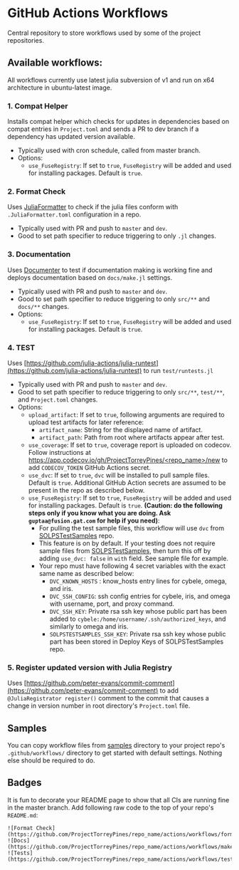 # GitHub Actions Workflows
Central repository to store workflows used by some of the project repositories.

## Available workflows:

All workflows currently use latest julia subversion of v1 and run on x64 architecture in ubuntu-latest image.

### 1. **Compat Helper**
Installs compat helper which checks for updates in dependencies based on compat entries in `Project.toml` and sends a PR to dev branch if a dependency has updated version available.
* Typically used with cron schedule, called from master branch.
* Options:
  * `use_FuseRegistry`: If set to `true`, `FuseRegistry` will be added and used for installing packages. Default is `true`.

### 2. **Format Check**
Uses [JuliaFormatter](https://github.com/domluna/JuliaFormatter.jl) to check if the julia files conform with `.JuliaFormatter.toml` configuration in a repo.
* Typically used with PR and push to `master` and `dev`.
* Good to set path specifier to reduce triggering to only `.jl` changes.

### 3. **Documentation**
Uses [Documenter](https://github.com/JuliaDocs/Documenter.jl) to test if documentation making is working fine and deploys documentation based on `docs/make.jl` settings.
* Typically used with PR and push to `master` and `dev`.
* Good to set path specifier to reduce triggering to only `src/**` and `docs/**` changes.
* Options:
  * `use_FuseRegistry`: If set to `true`, `FuseRegistry` will be added and used for installing packages. Default is `true`.

### 4. **TEST**
Uses  [https://github.com/julia-actions/julia-runtest](https://github.com/julia-actions/julia-runtest) to run `test/runtests.jl`
* Typically used with PR and push to `master` and `dev`.
* Good to set path specifier to reduce triggering to only `src/**`, `test/**`, and `Project.toml` changes.
* Options:
  * `upload_artifact`: If set to `true`, following arguments are required to upload test artifacts for later reference:
    * `artifact_name`: String for the displayed name of artifact.
    * `artifact_path`: Path from root where artifacts appear after test.
  * `use_coverage`: If set to `true`, coverage report is uploaded on codecov. Follow instructions at [https://app.codecov.io/gh/ProjectTorreyPines/<repo_name>/new](https://app.codecov.io/gh/ProjectTorreyPines/<repo_name>/new) to add `CODECOV_TOKEN` GitHub Actions secret.
  * `use_dvc`: If set to `true`, `dvc` will be installed to pull sample files. Default is `true`. Additional GitHub Action secrets are assumed to be present in the repo as described below.
  * `use_FuseRegistry`: If set to `true`, `FuseRegistry` will be added and used for installing packages. Default is `true`.
  **(Caution: do the following steps only if you know what you are doing. Ask `guptaa@fusion.gat.com` for help if you need)**:
    * For pulling the test sample files, this workflow will use `dvc` from [SOLPSTestSamples](https://github.com/ProjectTorreyPines/SOLPSTestSamples) repo.
    * This feature is on by default. If your testing does not require sample files from [SOLPSTestSamples](https://github.com/ProjectTorreyPines/SOLPSTestSamples), then turn this off by adding `use_dvc: false` in `with` field. See sample file for example.
    * Your repo must have following 4 secret variables with the exact same name as described below:
      * `DVC_KNOWN_HOSTS` : know_hosts entry lines for cybele, omega, and iris.
      * `DVC_SSH_CONFIG`: ssh config entries for cybele, iris, and omega with username, port, and proxy command.
      * `DVC_SSH_KEY`: Private rsa ssh key whose public part has been added to `cybele:/home/username/.ssh/authorized_keys`, and similarly to omega and iris.
      * `SOLPSTESTSAMPLES_SSH_KEY`: Private rsa ssh key whose public part has been stored in Deploy Keys of SOLPSTestSamples repo.

### 5. **Register updated version with Julia Registry**
Uses [https://github.com/peter-evans/commit-comment](https://github.com/peter-evans/commit-comment) to add `@JuliaRegistrator register()` comment to the commit that causes a change in version number in root directory's `Project.toml` file.

## Samples

You can copy workflow files from [samples](https://github.com/ProjectTorreyPines/workflows/tree/master/samples) directory to your project repo's `.github/workflows/` directory to get started with default settings. Nothing else should be required to do.

## Badges

It is fun to decorate your README page to show that all CIs are running fine in the master branch. Add following raw code to the top of your repo's `README.md`:
```
![Format Check](https://github.com/ProjectTorreyPines/repo_name/actions/workflows/format_check.yml/badge.svg)
![Docs](https://github.com/ProjectTorreyPines/repo_name/actions/workflows/make_docs.yml/badge.svg)
![Tests](https://github.com/ProjectTorreyPines/repo_name/actions/workflows/test.yml/badge.svg)
```